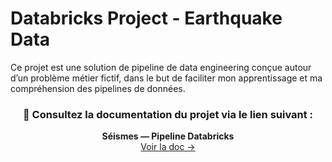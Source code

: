# Databricks Project - Earthquake Data

Ce projet est une solution de pipeline de data engineering conçue autour d’un problème métier fictif, dans le but de faciliter mon apprentissage et ma compréhension des pipelines de données.

<div align="center">

### 📘 Consultez la documentation du projet via le lien suivant :
**Séismes — Pipeline Databricks**  
<a href="[https://exemple.com/ton-lien](https://app.gitbook.com/o/nSkrnaIz6TugESMxhP8U/s/eTeaiAeZo3htLLCgAzoL/~/changes/3/">Voir la doc →</a>

</div>

